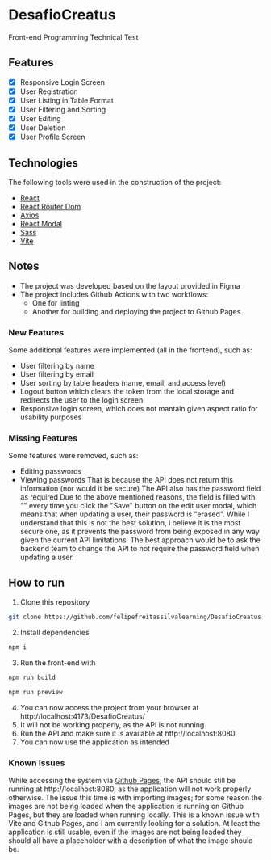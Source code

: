 # DesafioCreatus

Front-end Programming Technical Test

## Features

- [x] Responsive Login Screen
- [x] User Registration
- [x] User Listing in Table Format
- [x] User Filtering and Sorting
- [x] User Editing
- [x] User Deletion
- [x] User Profile Screen

## Technologies

The following tools were used in the construction of the project:

- [React](https://react.dev/)
- [React Router Dom](https://reactrouter.com/en/6.24.1/start/tutorial)
- [Axios](https://axios-http.com/docs/intro)
- [React Modal](https://www.npmjs.com/package/react-modal)
- [Sass](https://sass-lang.com/)
- [Vite](https://vitejs.dev/guide/)

## Notes

- The project was developed based on the layout provided in Figma
- The project includes Github Actions with two workflows:
  - One for linting
  - Another for building and deploying the project to Github Pages

### New Features

Some additional features were implemented (all in the frontend), such as:
- User filtering by name
- User filtering by email
- User sorting by table headers (name, email, and access level)
- Logout button which clears the token from the local storage and redirects the user to the login screen
- Responsive login screen, which does not mantain given aspect ratio for usability purposes

### Missing Features

Some features were removed, such as:
- Editing passwords
- Viewing passwords
That is because the API does not return this information (nor would it be secure)
The API also has the password field as required
Due to the above mentioned reasons, the field is filled with "" every time you click the "Save" button on the edit user modal, which means that when updating a user, their password is "erased".
While I understand that this is not the best solution, I believe it is the most secure one, as it prevents the password from being exposed in any way given the current API limitations. The best approach would be to ask the backend team to change the API to not require the password field when updating a user.

## How to run

1. Clone this repository
```bash
git clone https://github.com/felipefreitassilvalearning/DesafioCreatus.git
```
2. Install dependencies
```bash
npm i
```
3. Run the front-end with
```bash
npm run build
```
```bash
npm run preview
```
4. You can now access the project from your browser at http://localhost:4173/DesafioCreatus/
5. It will not be working properly, as the API is not running.
6. Run the API and make sure it is available at http://localhost:8080
7. You can now use the application as intended

### Known Issues

While accessing the system via [Github Pages](https://felipefreitassilvalearning.github.io/DesafioCreatus/), the API should still be running at http://localhost:8080, as the application will not work properly otherwise. The issue this time is with importing images; for some reason the images are not being loaded when the application is running on Github Pages, but they are loaded when running locally. This is a known issue with Vite and Github Pages, and I am currently looking for a solution. At least the application is still usable, even if the images are not being loaded they should all have a placeholder with a description of what the image should be.
